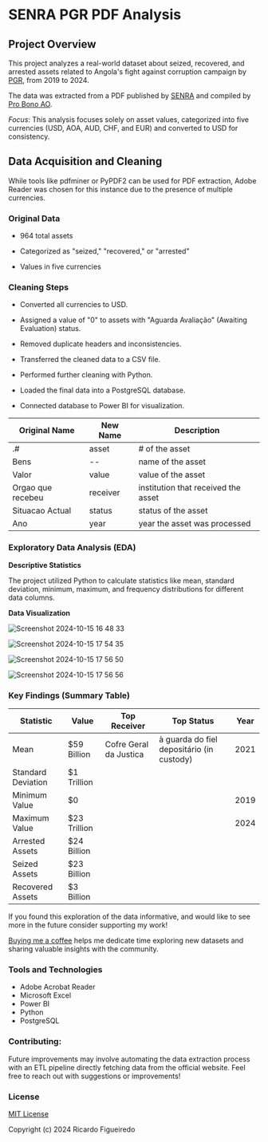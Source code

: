 # SENRA PGR PDF Analysis

## Project Overview

This project analyzes a real-world dataset about seized, recovered, and arrested assets related to Angola's fight against corruption campaign by [PGR](https://www.pgr.ao/senra), from 2019 to 2024.

The data was extracted from a PDF published by [SENRA](https://www.senra.pgr.ao/) and compiled by [Pro Bono AO](https://probonoangola.org/).

*Focus*: This analysis focuses solely on asset values, categorized into five currencies (USD, AOA, AUD, CHF, and EUR) and converted to USD for consistency.

## Data Acquisition and Cleaning

While tools like pdfminer or PyPDF2 can be used for PDF extraction, Adobe Reader was chosen for this instance due to the presence of multiple currencies.

### Original Data

- 964 total assets

- Categorized as "seized," "recovered," or "arrested"

- Values in five currencies


### Cleaning Steps

- Converted all currencies to USD.

- Assigned a value of "0" to assets with "Aguarda Avaliação" (Awaiting Evaluation) status.

- Removed duplicate headers and inconsistencies.

- Transferred the cleaned data to a CSV file.

- Performed further cleaning with Python.

- Loaded the final data into a PostgreSQL database.

- Connected database to Power BI for visualization.


| **Original Name**   | **New Name**   |  **Description**                     |
|---------------------|----------------|--------------------------------------|
| .#                  |     asset      |  # of the asset                      |
| Bens                |      --        |  name of the asset                   |
| Valor               |     value      |  value of the asset                  |
| Orgao que recebeu   |    receiver    | institution that received the asset  |
| Situacao Actual     |     status     | status of the asset                  |
| Ano                 |      year      |  year the asset was processed        |


### Exploratory Data Analysis (EDA)

**Descriptive Statistics**

The project utilized Python to calculate statistics like mean, standard deviation, minimum, maximum, and frequency distributions for different data columns.



**Data Visualization** 

![Screenshot 2024-10-15 16 48 33](https://github.com/user-attachments/assets/c075a292-7363-4c8d-bfc8-5c00db6f8538)

![Screenshot 2024-10-15 17 54 35](https://github.com/user-attachments/assets/dee56613-1d58-427e-b21a-2e693ebacd71)

![Screenshot 2024-10-15 17 56 50](https://github.com/user-attachments/assets/d0f8280e-00d6-4fd2-9c9f-2dccc9ea83e7)

![Screenshot 2024-10-15 17 56 56](https://github.com/user-attachments/assets/80ef14d4-6bb2-4108-8a96-7da35835271e)




### Key Findings (Summary Table)

|Statistic	        |   Value  	    | Top Receiver	         |   Top Status	                             | Year |
|-------------------|---------------|------------------------|-------------------------------------------|------|
|Mean	              |  $59 Billion	| Cofre Geral da Justica | à guarda do fiel depositário (in custody) | 2021 |
|Standard Deviation |  $1 Trillion	|		                     |                                           |      |
|Minimum Value      |  $0			      |                        |                                           | 2019 |
|Maximum Value	    |  $23 Trillion	|		                     |                                           | 2024 |
|Arrested Assets    |  $24 Billion	|		                     |                                           |      |
|Seized Assets	    |  $23 Billion	|		                     |                                           |      |
|Recovered Assets   |  $3 Billion   |                        |                                           |      |




If you found this exploration of the data informative, and would like to see more in the future consider supporting my work! 

[Buying me a coffee](https://buymeacoffee.com/rickoalex) helps me dedicate time exploring new datasets and sharing valuable insights with the community.



### Tools and Technologies

- Adobe Acrobat Reader
- Microsoft Excel
- Power BI
- Python
- PostgreSQL



### Contributing:

Future improvements may involve automating the data extraction process with an ETL pipeline directly fetching data from the official website. 
Feel free to reach out with suggestions or improvements!





### License

<a href="https://opensource.org/license/mit">MIT License</a> 







Copyright (c) 2024 Ricardo Figueiredo
